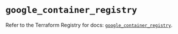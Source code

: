 # `google_container_registry`

Refer to the Terraform Registry for docs: [`google_container_registry`](https://registry.terraform.io/providers/hashicorp/google-beta/5.43.1/docs/resources/google_container_registry).
